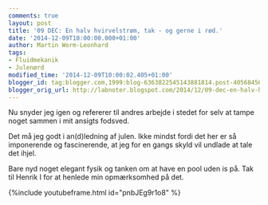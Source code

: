 ```yaml
---
comments: true
layout: post
title: '09 DEC: En halv hvirvelstrøm, tak - og gerne i rød.'
date: '2014-12-09T10:00:00.000+01:00'
author: Martin Worm-Leonhard
tags:
- Fluidmekanik
- Julenørd
modified_time: '2014-12-09T10:00:02.405+01:00'
blogger_id: tag:blogger.com,1999:blog-6363822545143881814.post-4056845636020458463
blogger_orig_url: http://labnoter.blogspot.com/2014/12/09-dec-en-halv-hvirvelstrm-tak-og-gerne.html
---
```


Nu snyder jeg igen og refererer til andres arbejde i stedet for selv at
tampe noget sammen i mit ansigts fodsved. 

Det må jeg godt i an(d)ledning
af julen. Ikke mindst fordi det her er så imponerende og fascinerende,
at jeg for en gangs skyld vil undlade at tale det ihjel. 

Bare nyd noget
elegant fysik og tanken om at have en pool uden is på. Tak til Henrik I
for at henlede min opmærksomhed på det.

{%include youtubeframe.html id="pnbJEg9r1o8" %}
